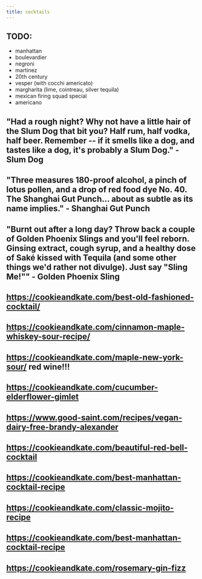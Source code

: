 ```yaml
---
title: cocktails
---
```


## TODO: 
- manhattan
- boulevardier
- negroni
- martinez
- 20th century
- vesper (with cocchi americato)
- margharita (lime, cointreau, silver tequila)
- mexican firing squad special
- americano

## "Had a rough night? Why not have a little hair of the Slum Dog that bit you? Half rum, half vodka, half beer. Remember -- if it smells like a dog, and tastes like a dog, it's probably a Slum Dog." - Slum Dog
## "Three measures 180-proof alcohol, a pinch of lotus pollen, and a drop of red food dye No. 40. The Shanghai Gut Punch... about as subtle as its name implies." - Shanghai Gut Punch
## "Burnt out after a long day? Throw back a couple of Golden Phoenix Slings and you'll feel reborn.  Ginsing extract, cough syrup, and a healthy dose of Saké kissed with Tequila (and some other things we'd rather not divulge).  Just say "Sling Me!"" - Golden Phoenix Sling
## https://cookieandkate.com/best-old-fashioned-cocktail/
## https://cookieandkate.com/cinnamon-maple-whiskey-sour-recipe/
## https://cookieandkate.com/maple-new-york-sour/ red wine!!!
## https://cookieandkate.com/cucumber-elderflower-gimlet
## https://www.good-saint.com/recipes/vegan-dairy-free-brandy-alexander
## https://cookieandkate.com/beautiful-red-bell-cocktail
## https://cookieandkate.com/best-manhattan-cocktail-recipe
## https://cookieandkate.com/classic-mojito-recipe
## https://cookieandkate.com/best-manhattan-cocktail-recipe
## https://cookieandkate.com/rosemary-gin-fizz
